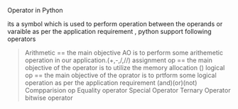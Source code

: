 Operator in Python 

its a symbol which is used to perform operation between the operands or varaible  as per the application requirement , python support following operators 
>Arithmetic == the main objective AO is to perform some arithemetic operation in our application.(+,-,/,//)
>assignment op == the main objective of  the operator is to utilize  the memory allocation ()
>logical op == the main objective of the oprator is to prtform some logical operation as per the application requirement (and)(or)(not)
>Compparision op
>Equality operator
>Special Operator 
>Ternary Operator
>bitwise operator 
